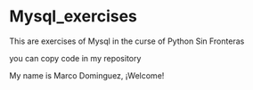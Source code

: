 # Mysql_exercises
This are exercises of Mysql in the curse of Python Sin Fronteras

you can copy code in my repository

My name is Marco Dominguez, ¡Welcome!
